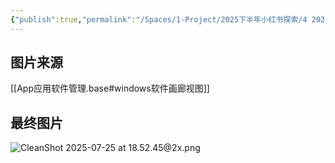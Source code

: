 ```yaml
---
{"publish":true,"permalink":"/Spaces/1-Project/2025下半年小红书探索/4 2025我的Windows软件天梯榜-all in榨干版.md","created":"2025-07-15","modified":"2025-07-15","published":"2025-07-29T23:04:32.816+08:00","cssclasses":""}
---
```



## 图片来源

[[App应用软件管理.base#windows软件画廊视图]]

## 最终图片

![CleanShot 2025-07-25 at 18.52.45@2x.png](https://pub-pic.oldwinter.top/2025/07/81ed82dbe5937660c37db2e08c209a84.png)
